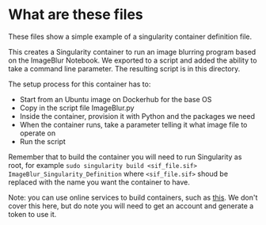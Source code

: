 # What are these files

These files show a simple example of a singularity container definition file.

This creates a Singularity container to run an image blurring program based on
the ImageBlur Notebook. We exported to a script and added the ability to take
a command line parameter. The resulting script is in this directory.

The setup process for this container has to:
* Start from an Ubuntu image on Dockerhub for the base OS
* Copy in the script file ImageBlur.py
* Inside the container, provision it with Python and the packages we need
* When the container runs, take a parameter telling it what image file to operate on
* Run the script

Remember that to build the container you will need to run Singularity as root, for example
`sudo singularity build <sif_file.sif> ImageBlur_Singularity_Definition` where `<sif_file.sif>`
shoud be replaced with the name you want the container to have. 

Note: you can use online services to build containers, such as [this](https://cloud.sylabs.io/builder). 
We don't cover this here, but do note you will need to get an account
and generate a token to use it.

